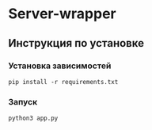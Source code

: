 # Server-wrapper

## Инструкция по установке

### Установка зависимостей
```
pip install -r requirements.txt
```

### Запуск
```
python3 app.py
```
